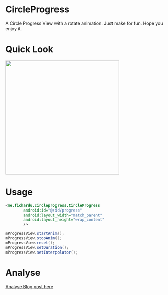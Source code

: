 # CircleProgress

A Circle Progress View with a rotate animation. Just make for fun. Hope you enjoy it.

# Quick Look

<img src="./art/progress.gif" width="360">

# Usage

```xml
<me.fichardu.circleprogress.CircleProgress
        android:id="@+id/progress"
        android:layout_width="match_parent"
        android:layout_height="wrap_content"
        />
```

```java
mProgressView.startAnim();
mProgressView.stopAnim();
mProgressView.reset();
mProgressView.setDuration();
mProgressView.setInterpolator();
```

# Analyse

[Analyse Blog post here](http://fichardu.github.io/blog/circle-progress-view/)
